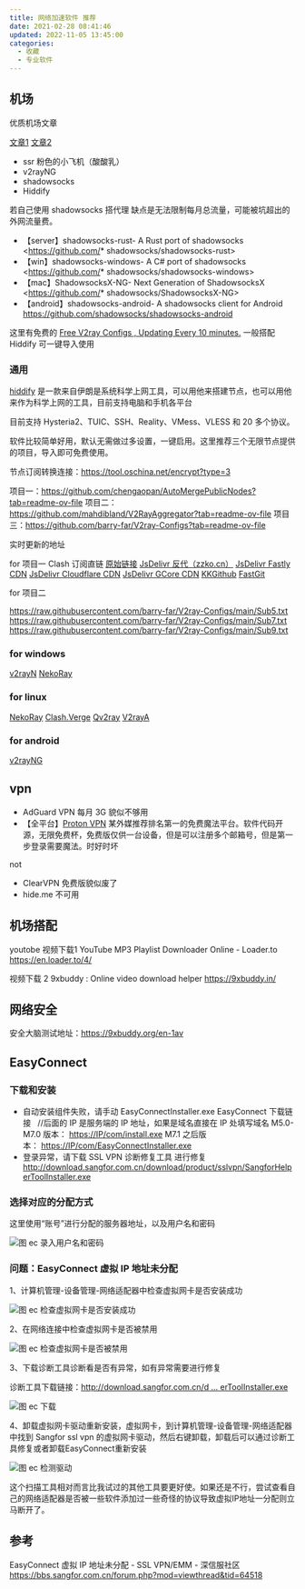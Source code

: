 ```yaml
---
title: 网络加速软件 推荐
date: 2021-02-28 08:41:46
updated: 2022-11-05 13:45:00
categories:
  - 收藏
  - 专业软件
---
```


## 机场

优质机场文章

[文章1](https://iyideng.net/special/bgfw/best-ss-ssr-v2ray-trojan.html)
[文章2](https://iyideng.cc/all-ss-ssr-v2ray-trojan-xray.html)

* ssr 粉色的小飞机（酸酸乳）
* v2rayNG
* shadowsocks
* Hiddify

若自己使用 shadowsocks 搭代理 缺点是无法限制每月总流量，可能被坑超出的外网流量费。

* 【server】shadowsocks-rust- A Rust port of shadowsocks <https://github.com/* shadowsocks/shadowsocks-rust>
* 【win】shadowsocks-windows- A C# port of shadowsocks <https://github.com/* shadowsocks/shadowsocks-windows>
* 【mac】ShadowsocksX-NG- Next Generation of ShadowsocksX <https://github.com/* shadowsocks/ShadowsocksX-NG>
* 【android】shadowsocks-android- A shadowsocks client for Android <https://github.com/shadowsocks/shadowsocks-android>

这里有免费的 [Free V2ray Configs , Updating Every 10 minutes.](https://github.com/barry-far/V2ray-Configs) 一般搭配 Hiddify 可一键导入使用

### 通用

[hiddify](https://github.com/hiddify/hiddify-next/releases) 是一款来自伊朗是系统科学上网工具，可以用他来搭建节点，也可以用他来作为科学上网的工具，目前支持电脑和手机各平台

目前支持 Hysteria2、TUIC、SSH、Reality、VMess、VLESS 和 20 多个协议。

软件比较简单好用，默认无需做过多设置，一键启用。这里推荐三个无限节点提供的项目，导入即可免费使用。

节点订阅转换连接：https://tool.oschina.net/encrypt?type=3

项目一：https://github.com/chengaopan/AutoMergePublicNodes?tab=readme-ov-file
项目二：https://github.com/mahdibland/V2RayAggregator?tab=readme-ov-file
项目三：https://github.com/barry-far/V2ray-Configs?tab=readme-ov-file

实时更新的地址

for 项目一
Clash 订阅直链
[原始链接](https://raw.githubusercontent.com/chengaopan/AutoMergePublicNodes/master/list.yml)
[JsDelivr 反代（zzko.cn）](https://cdn.jsdelivr.us/gh/chengaopan/AutoMergePublicNodes@master/list.yml)
[JsDelivr Fastly CDN](https://fastly.jsdelivr.net/gh/chengaopan/AutoMergePublicNodes@master/list.yml)
[JsDelivr Cloudflare CDN](https://testingcf.jsdelivr.net/gh/chengaopan/AutoMergePublicNodes@master/list.yml)
[JsDelivr GCore CDN](https://gcore.jsdelivr.net/gh/chengaopan/AutoMergePublicNodes@master/list.yml)
[KKGithub](https://raw.kkgithub.com/chengaopan/AutoMergePublicNodes/master/list.yml)
[FastGit](https://raw.fgit.cf/chengaopan/AutoMergePublicNodes/master/list.yml)

for 项目二

https://raw.githubusercontent.com/barry-far/V2ray-Configs/main/Sub5.txt
https://raw.githubusercontent.com/barry-far/V2ray-Configs/main/Sub7.txt
https://raw.githubusercontent.com/barry-far/V2ray-Configs/main/Sub9.txt

### for windows

[v2rayN](https://github.com/2dust/v2rayN)
[NekoRay](https://github.com/MatsuriDayo/nekoray/releases)

### for linux

[NekoRay](https://github.com/MatsuriDayo/nekoray/releases)
[Clash.Verge](https://github.com/zzzgydi/clash-verge/releases/)
[Qv2ray](https://github.com/Qv2ray/Qv2ray/releases)
[V2rayA](https://github.com/v2rayA/v2rayA/releases)

### for android

[v2rayNG](https://github.com/2dust/v2rayNG)

## vpn

* AdGuard VPN 每月 3G 貌似不够用
* 【全平台】[Proton VPN](https://protonvpn.com/) 某外媒推荐排名第一的免费魔法平台。软件代码开源，无限免费杯，免费版仅供一台设备，但是可以注册多个邮箱号，但是第一步登录需要魔法。时好时坏

not

* ClearVPN 免费版貌似废了
* hide.me 不可用

## 机场搭配

youtobe 
视频下载1
YouTube MP3 Playlist Downloader Online - Loader.to
https://en.loader.to/4/

视频下载 2
9xbuddy : Online video download helper
https://9xbuddy.in/

## 网络安全

安全大脑测试地址：https://9xbuddy.org/en-1av

## EasyConnect

### 下载和安装

* 自动安装组件失败，请手动 EasyConnectInstaller.exe
EasyConnect 下载链接   //后面的 IP 是服务端的 IP 地址，如果是域名直接在 IP 处填写域名
M5.0-M7.0 版本： [https://IP/com/install.exe](https://ip/com/install.exe)
M7.1 之后版本： [https://IP/com/EasyConnectInstaller.exe](https://ip/com/EasyConnectInstaller.exe)
* 登录异常，请下载 SSL VPN 诊断修复工具 进行修复
<http://download.sangfor.com.cn/download/product/sslvpn/SangforHelperToolInstaller.exe>

### 选择对应的分配方式

这里使用“账号”进行分配的服务器地址，以及用户名和密码

![图 ec 录入用户名和密码](/images/教程---EasyConnect-的使用/图ec录入用户名和密码.png)

### 问题：EasyConnect 虚拟 IP 地址未分配

1、计算机管理-设备管理-网络适配器中检查虚拟网卡是否安装成功

![图 ec 检查虚拟网卡是否安装成功](/images/教程---EasyConnect-的使用/图ec检查虚拟网卡是否安装成功.png)

2、在网络连接中检查虚拟网卡是否被禁用

![图 ec 检查虚拟网卡是否被禁用](/images/教程---EasyConnect-的使用/图ec检查虚拟网卡是否被禁用.png)

3、下载诊断工具诊断看是否有异常，如有异常需要进行修复

诊断工具下载链接：[http://download.sangfor.com.cn/d ... erToolInstaller.exe](http://download.sangfor.com.cn/download/product/sslvpn/SangforHelperToolInstaller.exe)

![图 ec 下载](/images/教程---EasyConnect-的使用/图ec下载.png)

4、卸载虚拟网卡驱动重新安装，虚拟网卡，到计算机管理-设备管理-网络适配器中找到 Sangfor ssl vpn 的虚拟网卡驱动，然后右键卸载，卸载后可以通过诊断工具修复或者卸载EasyConnect重新安装

![图 ec 检测驱动](/images/教程---EasyConnect-的使用/图ec检测驱动.png)

这个扫描工具相对而言比我试过的其他工具要更好使。如果还是不行，尝试查看自己的网络适配器是否被一些软件添加过一些奇怪的协议导致虚拟IP地址一分配则立马断开了。

## 参考

EasyConnect 虚拟 IP 地址未分配 - SSL VPN/EMM - 深信服社区
<https://bbs.sangfor.com.cn/forum.php?mod=viewthread&tid=64518>
